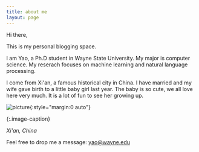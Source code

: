```yaml
---
title: about me
layout: page
---
```


Hi there,

This is my personal blogging space. 


I am Yao, a Ph.D student in Wayne State University. My major is computer science. My reserach focuses on machine learning and natural language processing. 

I come from Xi'an, a famous historical city in China. I have married and my wife gave birth to a little baby girl last year. The baby is so cute, we all love here very much. It is a lot of fun to see her growing up. 

![picture](../assets/images/xian.jpg){:style="margin:0 auto"}

{:.image-caption}

*Xi'an, China*



Feel free to drop me a message: yao@wayne.edu

